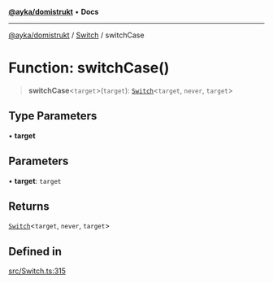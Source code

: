 [**@ayka/domistrukt**](../../../README.md) • **Docs**

***

[@ayka/domistrukt](../../../globals.md) / [Switch](../README.md) / switchCase

# Function: switchCase()

> **switchCase**\<`target`\>(`target`): [`Switch`](../classes/Switch.md)\<`target`, `never`, `target`\>

## Type Parameters

• **target**

## Parameters

• **target**: `target`

## Returns

[`Switch`](../classes/Switch.md)\<`target`, `never`, `target`\>

## Defined in

[src/Switch.ts:315](https://github.com/AndreyMork/domistrukt/blob/edcfe9ca26584b5845c6864b1bb3eb94a6a879e3/src/Switch.ts#L315)
